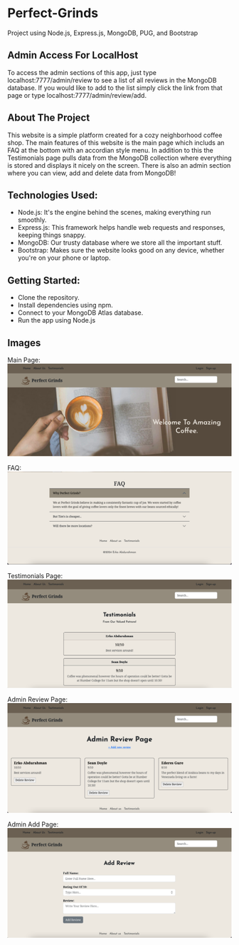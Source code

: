 # Perfect-Grinds
Project using Node.js, Express.js, MongoDB, PUG, and Bootstrap

## Admin Access For LocalHost
To access the admin sections of this app, just type localhost:7777/admin/review to see a list of all reviews in the MongoDB database. If you would like to add to the list simply click the link from that page or type localhost:7777/admin/review/add.

## About The Project
This website is a simple platform created for a cozy neighborhood coffee shop. The main features of this website is the main page which includs an FAQ at the bottom with an accordian style menu. In addition to this the Testimonials page pulls data from the MongoDB collection where everything is stored and displays it nicely on the screen. There is also an admin section where you can view, add and delete data from MongoDB!

## Technologies Used:
- Node.js: It's the engine behind the scenes, making everything run smoothly.
- Express.js: This framework helps handle web requests and responses, keeping things snappy.
- MongoDB: Our trusty database where we store all the important stuff.
- Bootstrap: Makes sure the website looks good on any device, whether you're on your phone or laptop.

## Getting Started:
- Clone the repository.
- Install dependencies using npm.
- Connect to your MongoDB Atlas database.
- Run the app using Node.js

## Images
Main Page:
![Perfect Grinds Index Page](/imgs/main.png "Perfect Grinds Index Page")

FAQ:
![Perfect Grinds FAQ](/imgs/faq.png "Perfect Grinds FAQ")

Testimonials Page:
![Perfect Grinds Testimonials Page](/imgs/testimonials.png "Perfect Grinds Testimonials Page")

Admin Review Page:
![Perfect Grinds Admin Review Page](/imgs/admin-review-page.png "Perfect Grinds Admin Review Page")

Admin Add Page:
![Perfect Grinds Admin Add Page](/imgs/add-review.png "Perfect Grinds Admin Add Page")
